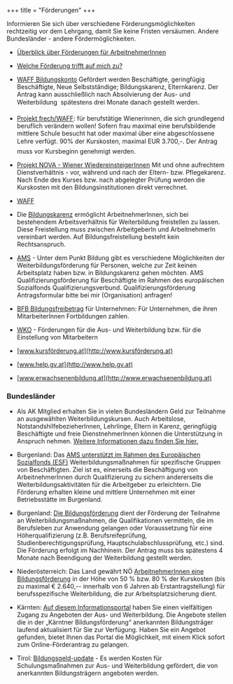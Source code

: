 +++
title = "Förderungen"
+++

Informieren Sie sich über verschiedene Förderungsmöglichkeiten rechtzeitig vor dem Lehrgang, damit Sie keine Fristen versäumen.
Andere Bundesländer - andere Fördermöglichkeiten.

- [Überblick über Förderungen für ArbeitnehmerInnen](http://www.weiterbildung.at/service-fuer-suchende/foerderungen/foerderungen-fuer-arbeitnehmerinnen/)

- [Welche Förderung trifft auf mich zu?](www.bildungsfoerderungen.at/abfrage.htm)

- [WAFF Bildungskonto](http://www.bildungsfoerderungen.at/details.php?uid=1) Gefördert werden Beschäftigte, geringfügig Beschäftigte, Neue Selbstständige; Bildungskarenz, Elternkarenz. Der Antrag kann ausschließlich nach Absolvierung der Aus- und Weiterbildung  spätestens drei Monate danach gestellt werden.

- [Projekt frech/WAFF](http://www.bildungsfoerderungen.at/details.php?uid=3): für berufstätige Wienerinnen, die sich grundlegend beruflich verändern wollen! Sofern frau maximal eine berufsbildende mittlere Schule besucht hat oder maximal über eine abgeschlossene Lehre verfügt. 90% der Kurskosten, maximal EUR 3.700,-. Der Antrag muss vor Kursbeginn genehmigt werden.

- [Projekt NOVA - Wiener WiedereinsteigerInnen](http://www.bildungsfoerderungen.at/details.php?uid=6) Mit und ohne aufrechtem Dienstverhältnis - vor, während und nach der Eltern- bzw. Pflegekarenz. Nach Ende des Kurses bzw. nach abgelegter Prüfung werden die Kurskosten mit den Bildungsinstitutionen direkt verrechnet.

- [WAFF](http://www.waff.at)

- Die [Bildungskarenz](http://www.arbeiterkammer.at/online/bildungskarenz-1963.html) ermöglicht ArbeitnehmerInnen, sich bei bestehendem Arbeitsverhältnis für Weiterbildung freistellen zu lassen. Diese Freistellung muss zwischen ArbeitgeberIn und ArbeitnehmerIn vereinbart werden. Auf Bildungsfreistellung besteht kein Rechtsanspruch.

- [AMS](http://www.ams.at) - Unter dem Punkt Bildung gibt es verschiedene Möglichkeiten der Weiterbildungsförderung für Personen, welche zur Zeit keinen Arbeitsplatz haben bzw. in Bildungskarenz gehen möchten. AMS Qualifizierungsförderung für Beschäftigte im Rahmen des europäischen Sozialfonds Qualifizierungsverbund. Qualifizierungsförderung Antragsformular bitte bei mir (Organisation) anfragen!

- [BFB Bildungsfreibetrag](http://www.bildungsfoerderungen.at/details.php?uid=22) für Unternehmen: Für Unternehmen, die ihren MitarbeiterInnen Fortbildungen zahlen.

- [WKO](http://portal.wko.at/wk/format_detail.wk?AngID=1&StID=548376&DstID=686&titel=Fortbildung/,Besch%C3%A4ftigung,von,ArbeitnehmerInnen) - Förderungen für die Aus- und Weiterbildung bzw. für die Einstellung von Mitarbeitern

- [www.kursförderung.at](http://www.kursförderung.at)
- [www.help.gv.at](http://www.help.gv.at)
- [www.erwachsenenbildung.at](http://www.erwachsenenbildung.at)



### Bundesländer

- Als AK Mitglied erhalten Sie in vielen Bundesländern Geld zur Teilnahme an ausgewählten Weiterbildungskursen. Auch Arbeitslose, NotstandshilfebezieherInnen, Lehrlinge, Eltern in Karenz, geringfügig Beschäftigte und freie DienstnehmerInnen können die Unterstützung in Anspruch nehmen. [Weitere Informationen dazu finden Sie hier.](www.arbeiterkammer.at/www-192-IP-1958.html)

- Burgenland: Das [AMS unterstützt im Rahmen des Europäischen Sozialfonds (ESF)](www.bildungsfoerderungen.at/details.php?uid=128) Weiterbildungsmaßnahmen für spezifische Gruppen von Beschäftigten. Ziel ist es, einerseits die Beschäftigung von ArbeitnehmerInnen durch Qualifizierung zu sichern andererseits die Weiterbildungsaktivitäten für die Arbeitgeber zu erleichtern. Die Förderung erhalten kleine und mittlere Unternehmen mit einer Betriebsstätte im Burgenland.

- Burgenland: [Die Bildungsförderung](www.bildungsfoerderungen.at/details.php?uid=9
) dient der Förderung der Teilnahme an Weiterbildungsmaßnahmen, die Qualifikationen vermitteln, die im Berufsleben zur Anwendung gelangen oder Voraussetzung für eine Höherqualifizierung (z.B. Berufsreifeprüfung, Studienberechtigungsprüfung, Hauptschulabschlussprüfung, etc.) sind.
Die Förderung erfolgt im Nachhinein. Der Antrag muss bis spätestens 4 Monate nach Beendigung der Weiterbildung gestellt werden.

- Niederösterreich: Das Land gewährt NÖ [ArbeitnehmerInnen eine Bildungsförderung](www.noe.gv.at/Bildung/Aus-und-Weiterbildung/Bildungsfoerderung/Bildungsfoerderung.html) in der Höhe von 50 % bzw. 80 % der Kurskosten (bis zu maximal € 2.640,-- innerhalb von 6 Jahren ab Erstantragstellung) für berufsspezifische Weiterbildung, die zur Arbeitsplatzsicherung dient.

- Kärnten: [Auf diesem Informationsportal](www.wissenslandkarte.ktn.gv.at/36898_DE) haben Sie einen vielfältigen Zugang zu Angeboten der Aus- und Weiterbildung. Die Angebote stellen die in der „Kärntner Bildungsförderung“ anerkannten Bildungsträger laufend aktualisiert für Sie zur Verfügung. Haben Sie ein Angebot gefunden, bietet Ihnen das Portal die Möglichkeit, mit einem Klick sofort zum Online-Förderantrag zu gelangen.

- Tirol: [Bildungsgeld-update](www.tirol.gv.at/themen/wirtschaft-und-tourismus/arbeit/arbeitsmarktfoerderung/bildungsgeld/) - Es werden Kosten für Schulungsmaßnahmen zur Aus- und Weiterbildung gefördert, die von anerkannten Bildungsträgern angeboten werden.

